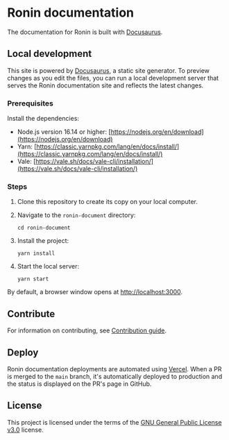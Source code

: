 # Ronin documentation

The documentation for Ronin is built with [Docusaurus](https://docusaurus.io/).

## Local development

This site is powered by [Docusaurus](https://docusaurus.io), a static site
generator. To preview changes as you edit the files, you can run a local
development server that serves the Ronin documentation site and reflects the
latest changes.

### Prerequisites

Install the dependencies:

* Node.js version 16.14 or higher:
  [https://nodejs.org/en/download](https://nodejs.org/en/download)
* Yarn:
  [https://classic.yarnpkg.com/lang/en/docs/install/](https://classic.yarnpkg.com/lang/en/docs/install/)
* Vale:
  [https://vale.sh/docs/vale-cli/installation/](https://vale.sh/docs/vale-cli/installation/)

### Steps

1. Clone this repository to create its copy on your local computer.
2. Navigate to the `ronin-document` directory:

   ```
   cd ronin-document
   ```

3. Install the project:

   ```
   yarn install
   ```

4. Start the local server:

   ```
   yarn start
   ```

By default, a browser window opens at [http://localhost:3000](http://localhost:3000).

## Contribute

For information on contributing, see
[Contribution guide](http://docs.roninchain.com/docs/community/contribute/guide).

## Deploy

Ronin documentation deployments are automated using
[Vercel](https://vercel.com/). When a PR is merged to the `main` branch, it's
automatically deployed to production and the status is displayed on the PR's
page in GitHub.

## License

This project is licensed under the terms of the [GNU General Public License v3.0](LICENSE.md) license.
